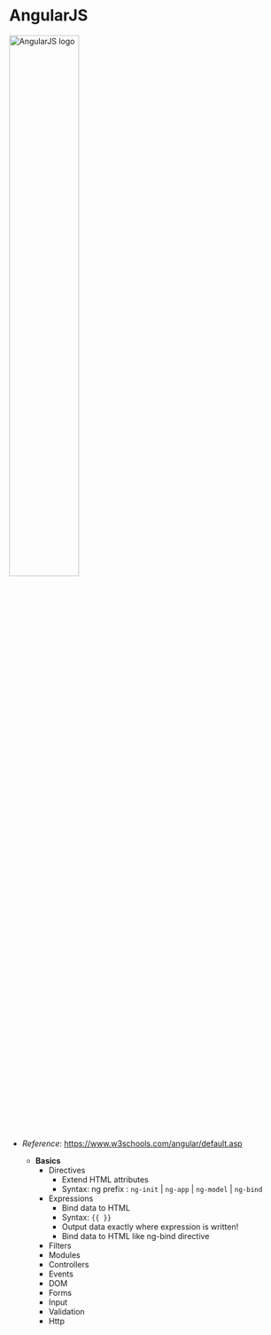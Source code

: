 # AngularJS

<img src="https://user-images.githubusercontent.com/54840122/229911067-ebfef506-fc5a-4e77-9d39-825dae4d3fc3.png" alt="AngularJS logo"
width="50%" height="50%">
#
- <i>Reference</i>: https://www.w3schools.com/angular/default.asp

    - **Basics**
        - Directives
            - Extend HTML attributes
            - Syntax: ng prefix : `ng-init` | `ng-app` | `ng-model` | `ng-bind`
        - Expressions
            - Bind data to HTML
            - Syntax: `{{ }}`
            - Output data exactly where expression is written!
            - Bind data to HTML like ng-bind directive
        - Filters
        - Modules
        - Controllers
        - Events
        - DOM
        - Forms
        - Input
        - Validation
        - Http
